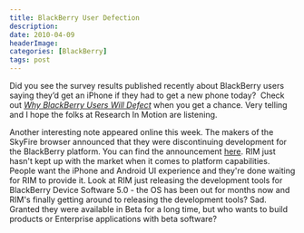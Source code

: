 ```yaml
---
title: BlackBerry User Defection
description: 
date: 2010-04-09
headerImage: 
categories: [BlackBerry]
tags: post
---
```


Did you see the survey results published recently about BlackBerry users saying they’d get an iPhone if they had to get a new phone today?  Check out [_Why BlackBerry Users Will Defect_](http://www.marketwatch.com/story/why-blackberry-users-will-defect-2010-03-31) when you get a chance. Very telling and I hope the folks at Research In Motion are listening.

Another interesting note appeared online this week. The makers of the SkyFire browser announced that they were discontinuing development for the BlackBerry platform. You can find the announcement [here](http://www.skyfire.com/blog/2010/04/07/android-blackberry-and-beyond/). RIM just hasn't kept up with the market when it comes to platform capabilities. People want the iPhone and Android UI experience and they're done waiting for RIM to provide it. Look at RIM just releasing the development tools for BlackBerry Device Software 5.0 - the OS has been out for months now and RIM's finally getting around to releasing the development tools? Sad. Granted they were available in Beta for a long time, but who wants to build products or Enterprise applications with beta software?